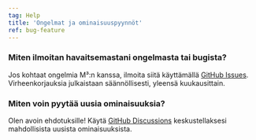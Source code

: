 ```yaml
---
tag: Help
title: 'Ongelmat ja ominaisuuspyynnöt'
ref: bug-feature
---
```


### Miten ilmoitan havaitsemastani ongelmasta tai bugista?

Jos kohtaat ongelmia M³:n kanssa, ilmoita siitä käyttämällä [GitHub Issues]({{site.github}}/issues/new?labels=bug,from+app&template=bug_report.md). Virheenkorjauksia julkaistaan säännöllisesti, yleensä kuukausittain.

### Miten voin pyytää uusia ominaisuuksia?

Olen avoin ehdotuksille! Käytä [GitHub Discussions]({{site.github}}/discussions) keskustellaksesi mahdollisista uusista ominaisuuksista.
